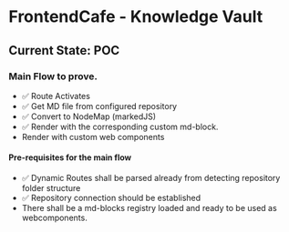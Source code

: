 # FrontendCafe - Knowledge Vault

## Current State: POC

### Main Flow to prove.

* :white_check_mark: Route Activates
* :white_check_mark: Get MD file from configured repository
* :white_check_mark: Convert to NodeMap (markedJS)
* :white_check_mark: Render with the corresponding custom md-block.
* Render with custom web components

#### Pre-requisites for the main flow

* :white_check_mark: Dynamic Routes shall be parsed already from detecting repository folder structure 
* :white_check_mark: Repository connection should be established
* There shall be a md-blocks registry loaded and ready to be used as webcomponents.
